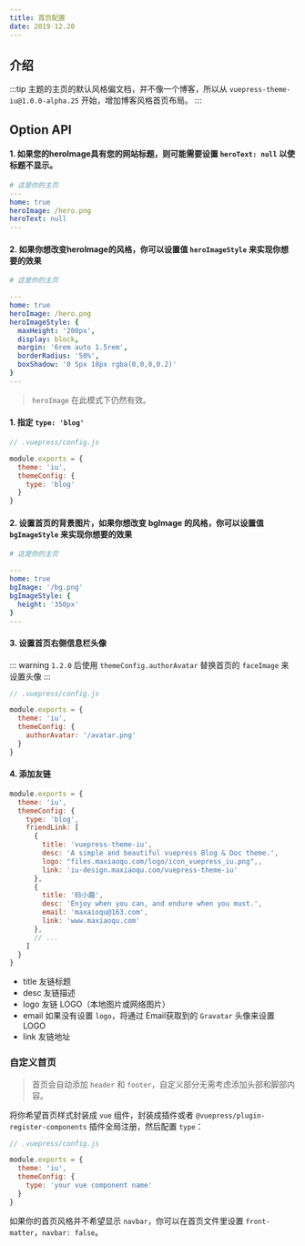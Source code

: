 ```yaml
---
title: 首页配置
date: 2019-12.20
---
```


## 介绍

:::tip
主题的主页的默认风格偏文档，并不像一个博客，所以从 `vuepress-theme-iu@1.0.0-alpha.25` 开始，增加博客风格首页布局。
:::

## Option API

#### 1. 如果您的heroImage具有您的网站标题，则可能需要设置 `heroText: null` 以使标题不显示。

```yaml
# 这是你的主页
---
home: true
heroImage: /hero.png
heroText: null
---
```

#### 2. 如果你想改变heroImage的风格，你可以设置值 `heroImageStyle` 来实现你想要的效果

```yaml
# 这是你的主页

---
home: true
heroImage: /hero.png
heroImageStyle: {
  maxHeight: '200px',
  display: block,
  margin: '6rem auto 1.5rem',
  borderRadius: '50%',
  boxShadow: '0 5px 18px rgba(0,0,0,0.2)'
}
---
```
> `heroImage` 在此模式下仍然有效。

#### 1. 指定 `type: 'blog'`

```javascript
// .vuepress/config.js

module.exports = {
  theme: 'iu',
  themeConfig: {
    type: 'blog'
  }
}
```

#### 2. 设置首页的背景图片，如果你想改变 bgImage 的风格，你可以设置值 `bgImageStyle` 来实现你想要的效果

```yaml
# 这是你的主页

---
home: true
bgImage: '/bg.png'
bgImageStyle: {
  height: '350px'
}
---
```

#### 3. 设置首页右侧信息栏头像

::: warning
`1.2.0` 后使用 `themeConfig.authorAvatar` 替换首页的 `faceImage` 来设置头像
:::

```javascript
// .vuepress/config.js

module.exports = {
  theme: 'iu',
  themeConfig: {
    authorAvatar: '/avatar.png'
  }
}
```

#### 4. 添加友链 <Badge text="1.1.2+" />

```js
module.exports = {
  theme: 'iu',
  themeConfig: {
    type: 'blog',
    friendLink: [
      {
        title: 'vuepress-theme-iu',
        desc: 'A simple and beautiful vuepress Blog & Doc theme.',
        logo: "files.maxiaoqu.com/logo/icon_vuepress_iu.png",,
        link: 'iu-design.maxiaoqu.com/vuepress-theme-iu'
      },
      {
        title: '码小趣',
        desc: 'Enjoy when you can, and endure when you must.',
        email: 'maxaioqu@163.com',
        link: 'www.maxiaoqu.com'
      },
      // ...
    ]
  }
}
```

- title 友链标题
- desc 友链描述
- logo 友链 LOGO（本地图片或网络图片）
- email 如果没有设置 `logo`，将通过 Email获取到的 `Gravatar` 头像来设置 LOGO
- link 友链地址

### 自定义首页 <Badge type="tip" text="Beta" />

> 首页会自动添加 `header` 和 `footer`，自定义部分无需考虑添加头部和脚部内容。

将你希望首页样式封装成 `vue` 组件，封装成插件或者 `@vuepress/plugin-register-components` 插件全局注册，然后配置 `type`：


```javascript
// .vuepress/config.js

module.exports = {
  theme: 'iu',
  themeConfig: {
    type: 'your vue component name'
  }
}
```

如果你的首页风格并不希望显示 `navbar`，你可以在首页文件里设置 `front-matter`，`navbar: false`。
